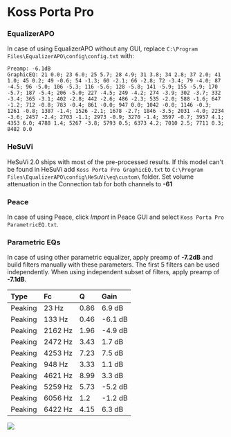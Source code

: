 # Koss Porta Pro

### EqualizerAPO
In case of using EqualizerAPO without any GUI, replace `C:\Program Files\EqualizerAPO\config\config.txt`
with:
```
Preamp: -6.1dB
GraphicEQ: 21 0.0; 23 6.0; 25 5.7; 28 4.9; 31 3.8; 34 2.8; 37 2.0; 41 1.0; 45 0.2; 49 -0.6; 54 -1.3; 60 -2.1; 66 -2.8; 72 -3.4; 79 -4.0; 87 -4.5; 96 -5.0; 106 -5.3; 116 -5.6; 128 -5.8; 141 -5.9; 155 -5.9; 170 -5.7; 187 -5.4; 206 -5.0; 227 -4.5; 249 -4.2; 274 -3.9; 302 -3.7; 332 -3.4; 365 -3.1; 402 -2.8; 442 -2.6; 486 -2.3; 535 -2.0; 588 -1.6; 647 -1.2; 712 -0.8; 783 -0.4; 861 -0.0; 947 0.0; 1042 -0.0; 1146 -0.3; 1261 -0.8; 1387 -1.4; 1526 -2.1; 1678 -2.7; 1846 -3.5; 2031 -4.0; 2234 -3.6; 2457 -2.4; 2703 -1.1; 2973 -0.9; 3270 -1.4; 3597 -0.7; 3957 4.1; 4353 6.0; 4788 1.4; 5267 -3.8; 5793 0.5; 6373 4.2; 7010 2.5; 7711 0.3; 8482 0.0
```

### HeSuVi
HeSuVi 2.0 ships with most of the pre-processed results. If this model can't be found in HeSuVi add
`Koss Porta Pro GraphicEQ.txt` to `C:\Program Files\EqualizerAPO\config\HeSuVi\eq\custom\` folder.
Set volume attenuation in the Connection tab for both channels to **-61**

### Peace
In case of using Peace, click *Import* in Peace GUI and select `Koss Porta Pro ParametricEQ.txt`.

### Parametric EQs
In case of using other parametric equalizer, apply preamp of **-7.2dB** and build filters manually
with these parameters. The first 5 filters can be used independently.
When using independent subset of filters, apply preamp of **-7.1dB**.

| Type    | Fc      |    Q | Gain    |
|:--------|:--------|:-----|:--------|
| Peaking | 23 Hz   | 0.86 | 6.9 dB  |
| Peaking | 133 Hz  | 0.46 | -6.1 dB |
| Peaking | 2162 Hz | 1.96 | -4.9 dB |
| Peaking | 2472 Hz | 3.43 | 1.7 dB  |
| Peaking | 4253 Hz | 7.23 | 7.5 dB  |
| Peaking | 948 Hz  | 3.33 | 1.1 dB  |
| Peaking | 4621 Hz | 8.99 | 3.3 dB  |
| Peaking | 5259 Hz | 5.73 | -5.2 dB |
| Peaking | 6056 Hz | 1.2  | -1.2 dB |
| Peaking | 6422 Hz | 4.15 | 6.3 dB  |

![](https://raw.githubusercontent.com/jaakkopasanen/AutoEq/master/results/rtings/avg/Koss%20Porta%20Pro/Koss%20Porta%20Pro.png)